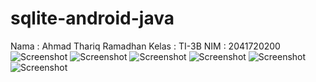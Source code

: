# sqlite-android-java

Nama : Ahmad Thariq Ramadhan
Kelas : TI-3B
NIM : 2041720200
![Screenshot](img/1.jpeg)
![Screenshot](img/2.jpeg)
![Screenshot](img/3.jpeg)
![Screenshot](img/4.jpeg)
![Screenshot](img/5.jpeg)
![Screenshot](img/6.jpeg)
